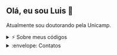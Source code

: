 ## Olá, eu sou Luis 👋

Atualmente sou doutorando pela Unicamp.

<details>
<summary>⚡️ Sobre meus códigos</summary>
<br />

![Top Langs](https://github-readme-stats.vercel.app/api/top-langs/?username=LuisSolGS&layout=compact&theme=dark&exclude_repo=ProjetoFinaldeML)

</details>

<details>
<summary>:envelope: Contatos</summary>
<br />

<div>
<a href ="mailto:l233612@dac.unicamp.br"><img loading="lazy" src="https://img.shields.io/badge/Gmail-D14836?style=for-the-badge&logo=gmail&logoColor=white" target="_blank"></a>
<a href ="https://orcid.org/0000-0003-2070-717X" target="_blank"><img loading="lazy" src="https://img.shields.io/badge/orcid-A6CE39?style=for-the-badge&logo=orcid&logoColor=white" target="_blank"></a>
<a href="https://www.linkedin.com/in/luis-soledade-gonzaga" target="_blank"><img loading="lazy" src="https://img.shields.io/badge/-LinkedIn-%230077B5?style=for-the-badge&logo=linkedin&logoColor=white" target="_blank"></a>   

</div>

</details>
<!--
**LuisSolGS/LuisSolGS** is a ✨ _special_ ✨ repository because its `README.md` (this file) appears on your GitHub profile.

Here are some ideas to get you started:

- 🔭 I’m currently working on ...
- 🌱 I’m currently learning ...
- 👯 I’m looking to collaborate on ...
- 🤔 I’m looking for help with ...
- 💬 Ask me about ...
- 📫 How to reach me: ...
- 😄 Pronouns: ...
- ⚡ Fun fact: ...
-->
